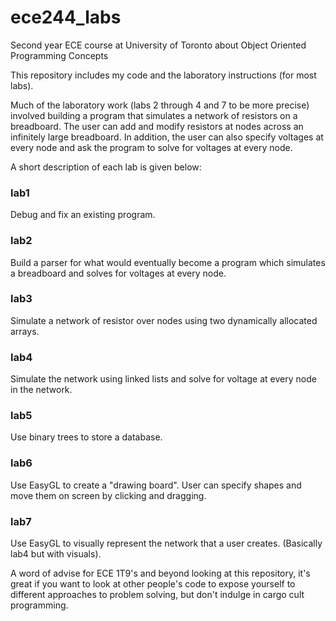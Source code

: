 # ece244_labs
Second year ECE course at University of Toronto about Object Oriented Programming Concepts

This repository includes my code and the laboratory instructions (for most labs).  

Much of the laboratory work (labs 2 through 4 and 7 to be more precise) involved building a program that simulates a network of resistors on a breadboard. The user can add and modify resistors at nodes across an infinitely large breadboard. In addition, the user can also specify voltages at every node and ask the program to solve for voltages at every node. 

A short description of each lab is given below:

### lab1

Debug and fix an existing program.

### lab2

Build a parser for what would eventually become a program which simulates a breadboard and solves for voltages at every node.

### lab3 

Simulate a network of resistor over nodes using two dynamically allocated arrays.

### lab4

Simulate the network using linked lists and solve for voltage at every node in the network.

### lab5

Use binary trees to store a database.

### lab6

Use EasyGL to create a "drawing board". User can specify shapes and move them on screen by clicking and dragging.

### lab7

Use EasyGL to visually represent the network that a user creates. (Basically lab4 but with visuals).


A word of advise for ECE 1T9's and beyond looking at this repository, it's great if you want to look at other people's code to expose yourself to different approaches to problem solving, but don't indulge in cargo cult programming.
